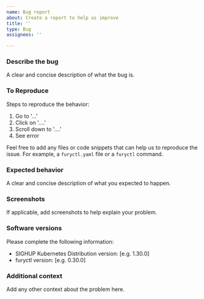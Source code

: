 ```yaml
---
name: Bug report
about: Create a report to help us improve
title: ''
type: Bug
assignees: ''

---
```


### Describe the bug
A clear and concise description of what the bug is.

### To Reproduce
Steps to reproduce the behavior:
1. Go to '...'
2. Click on '....'
3. Scroll down to '....'
4. See error

Feel free to add any files or code snippets that can help us to reproduce the issue. For example, a `furyctl.yaml` file or a `furyctl` command.

### Expected behavior
A clear and concise description of what you expected to happen.

### Screenshots
If applicable, add screenshots to help explain your problem.

### Software versions
Please complete the following information:

 - SIGHUP Kubernetes Distribution version: [e.g. 1.30.0]
 - furyctl version: [e.g. 0.30.0]

### Additional context
Add any other context about the problem here.
